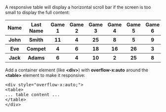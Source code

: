 A responsive table will display a horizontal scroll bar if the screen is too small to display the full content:
<table class="ws-table-all notranslate">
  <tr>
    <th>Name</th>
    <th>Last Name</th>
    <th>Game 1</th>
    <th>Game 2</th>
    <th>Game 3</th>
    <th>Game 4</th>
    <th>Game 5</th>
    <th>Game 6</th>
    <th>Game 7</th>
    <th>Game 8</th>
    <th>Game 9</th>
    <th>Game 10</th>
    <th>Game 11</th>
    <th>Game 12</th>
    <th>Game 13</th>
    <th>Game 14</th>
    <th>Game 15</th>
    <th>Total</th>
  </tr>
  <tr>
    <th>John</th>
    <th>Smith</th>
    <th>11</th>
    <th>4</th>
    <th>25</th>
    <th>8</th>
    <th>5</th>
    <th>9</th>
    <th>16</th>
    <th>3</th>
    <th>21</th>
    <th>10</th>
    <th>13</th>
    <th>7</th>
    <th>3</th>
    <th>11</th>
    <th>26</th>
    <th>172</th>
  </tr>
  <tr>
    <th>Eve</th>
    <th>Compet</th>
    <th>4</th>
    <th>6</th>
    <th>18</th>
    <th>16</th>
    <th>26</th>
    <th>3</th>
    <th>15</th>
    <th>8</th>
    <th>17</th>
    <th>13</th>
    <th>1</th>
    <th>17</th>
    <th>1</th>
    <th>25</th>
    <th>10</th>
    <th>162</th>
  </tr>
  <tr>
    <th>Jack</th>
    <th>Adams</th>
    <th>6</th>
    <th>4</th>
    <th>10</th>
    <th>2</th>
    <th>25</th>
    <th>8</th>
    <th>11</th>
    <th>18</th>
    <th>22</th>
    <th>5</th>
    <th>10</th>
    <th>24</th>
    <th>16</th>
    <th>4</th>
    <th>1</th>
    <th>166</th>
  </tr>
</table>
Add a container element (like <b>&lt;div&gt;</b>) with <b>overflow-x:auto</b> around the <b>&lt;table&gt;</b> element to make it responsive:
<pre>
&lt;div style="overflow-x:auto;"&gt;
&lt;table&gt;
... table content ...
&lt;/table&gt;
&lt;/div&gt;
</pre>
